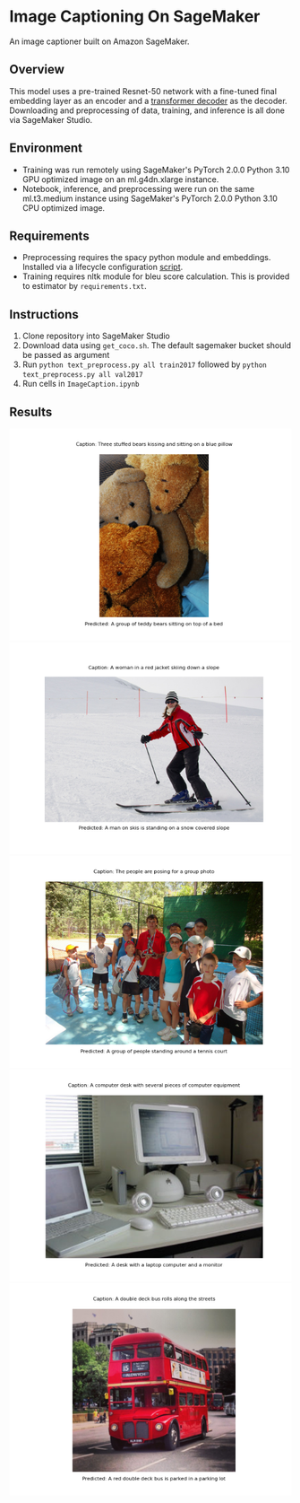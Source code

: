 # Image Captioning On SageMaker
An image captioner built on Amazon SageMaker.

## Overview
This model uses a pre-trained Resnet-50 network with a fine-tuned final embedding layer as an encoder and a [transformer decoder](https://arxiv.org/abs/1706.03762) as the decoder.
Downloading and preprocessing of data, training, and inference is all done via SageMaker Studio.

## Environment
- Training was run remotely using SageMaker's PyTorch 2.0.0 Python 3.10 GPU optimized image on an ml.g4dn.xlarge instance.
- Notebook, inference, and preprocessing were run on the same ml.t3.medium instance using SageMaker's PyTorch 2.0.0 Python 3.10 CPU optimized image.

## Requirements
- Preprocessing requires the spacy python module and embeddings. Installed via a lifecycle configuration [script](https://github.com/JohnRB626/ImageCaptioningOnSageMaker/blob/main/on-kernel-start.sh).
- Training requires nltk module for bleu score calculation. This is provided to estimator by `requirements.txt`.

## Instructions
1. Clone repository into SageMaker Studio
2. Download data using `get_coco.sh`. The default sagemaker bucket should be passed as argument
3. Run `python text_preprocess.py all train2017` followed by `python text_preprocess.py all val2017`
4. Run cells in `ImageCaption.ipynb`

## Results
![Figure: 1](https://github.com/JohnRB626/ImageCaptioningOnSageMaker/blob/main/results/figure01.png)
![Figure: 2](https://github.com/JohnRB626/ImageCaptioningOnSageMaker/blob/main/results/figure02.png)
![Figure: 3](https://github.com/JohnRB626/ImageCaptioningOnSageMaker/blob/main/results/figure03.png)
![Figure: 4](https://github.com/JohnRB626/ImageCaptioningOnSageMaker/blob/main/results/figure04.png)
![Figure: 5](https://github.com/JohnRB626/ImageCaptioningOnSageMaker/blob/main/results/figure05.png)
